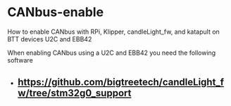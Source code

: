 # CANbus-enable
How to enable CANbus with RPi, Klipper, candleLight_fw, and katapult on BTT devices U2C and EBB42 

When enabling CANbus using a U2C and EBB42 you need the following software
- https://github.com/bigtreetech/candleLight_fw/tree/stm32g0_support
  - 

